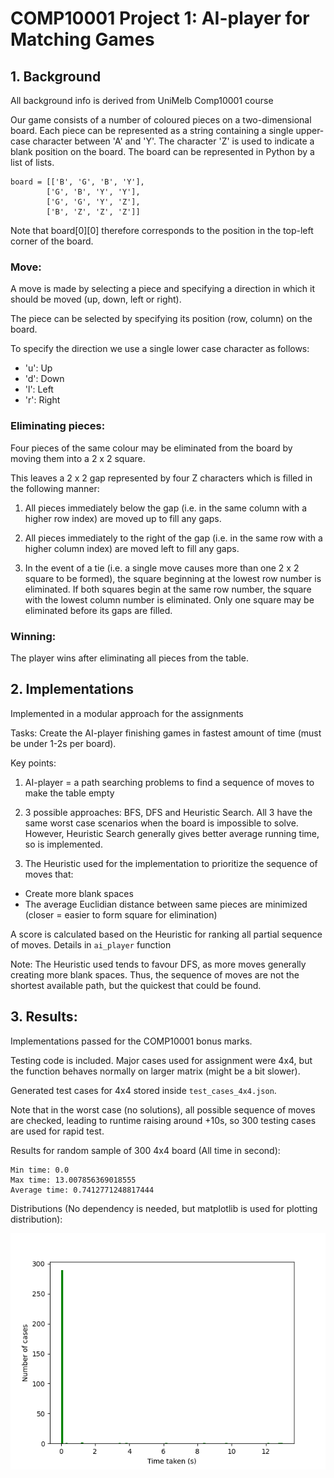 # COMP10001 Project 1: AI-player for Matching Games

## 1. Background
All background info is derived from UniMelb Comp10001 course

Our game consists of a number of coloured pieces on a two-dimensional board. Each piece can be represented as a string containing a single upper-case character between 'A' and 'Y'. The character 'Z' is used to indicate a blank position on the board. The board can be represented in Python by a list of lists. 

```
board = [['B', 'G', 'B', 'Y'], 
        ['G', 'B', 'Y', 'Y'], 
        ['G', 'G', 'Y', 'Z'],
        ['B', 'Z', 'Z', 'Z']]
```

Note that board[0][0] therefore corresponds to the position in the top-left corner of the board.

### Move:

A move is made by selecting a piece and specifying a direction in which it should be moved (up, down, left or right).

The piece can be selected by specifying its position (row, column) on the board. 

To specify the direction we use a single lower case character as follows:

- 'u': Up
- 'd': Down
- 'l': Left
- 'r': Right

### Eliminating pieces:

Four pieces of the same colour may be eliminated from the board by moving them into a 2 x 2 square. 

This leaves a 2 x 2 gap represented by four Z characters which is filled in the following manner:

1. All pieces immediately below the gap (i.e. in the same column with a higher row index) are moved up to fill any gaps.

2. All pieces immediately to the right of the gap (i.e. in the same row with a higher column index) are moved left to fill any gaps.

3. In the event of a tie (i.e. a single move causes more than one 2 x 2 square to be formed), the square beginning at the lowest row number is eliminated. If both squares begin at the same row number, the square with the lowest column number is eliminated. Only one square may be eliminated before its gaps are filled.

### Winning:

The player wins after eliminating all pieces from the table.

## 2. Implementations

Implemented in a modular approach for the assignments

Tasks: Create the AI-player finishing games in fastest amount of time (must be under 1-2s per board).

Key points:

1. AI-player = a path searching problems to find a sequence of moves to make the table empty

2. 3 possible approaches: BFS, DFS and Heuristic Search. All 3 have the same worst case scenarios when the board is impossible to solve. However, Heuristic Search generally gives better average running time, so is implemented.

3. The Heuristic used for the implementation to prioritize the sequence of moves that:
- Create more blank spaces
- The average Euclidian distance between same pieces are minimized (closer = easier to form square for elimination)

A score is calculated based on the Heuristic for ranking all partial sequence of moves. Details in `ai_player` function

Note: The Heuristic used tends to favour DFS, as more moves generally creating more blank spaces. Thus, the sequence of moves are not the shortest available path, but the quickest that could be found.

## 3. Results:

Implementations passed for the COMP10001 bonus marks.

Testing code is included. Major cases used for assignment were 4x4, but the function behaves normally on larger matrix (might be a bit slower). 

Generated test cases for 4x4 stored inside `test_cases_4x4.json`.

Note that in the worst case (no solutions), all possible sequence of moves are checked, leading to 
runtime raising around +10s, so 300 testing cases are used for rapid test.

Results for random sample of 300 4x4 board (All time in second):

```
Min time: 0.0
Max time: 13.007856369018555
Average time: 0.7412771248817444
```

Distributions (No dependency is needed, but matplotlib is used for plotting distribution):

![Alt text](image.png)
